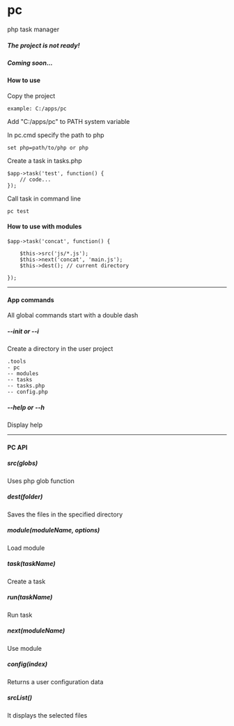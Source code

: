 # pc
php task manager

##### The project is not ready!

##### Coming soon...

#### How to use

Copy the project

    example: C:/apps/pc
    
Add "C:/apps/pc" to PATH system variable

In pc.cmd specify the path to php

    set php=path/to/php or php

Create a task in tasks.php

    $app->task('test', function() {
        // code...
    });
    
Call task in command line

    pc test
    
#### How to use with modules

    $app->task('concat', function() {
    
        $this->src('js/*.js');
        $this->next('concat', 'main.js');
        $this->dest(); // current directory
    
    });
    
* * *
    
#### App commands

All global commands start with a double dash

##### --init or --i

Create a directory in the user project

    .tools
    - pc
    -- modules
    -- tasks
    -- tasks.php
    -- config.php

##### --help or --h

Display help

* * *
    
#### PC API

##### src(globs)

Uses php glob function

##### dest(folder)

Saves the files in the specified directory

##### module(moduleName, options)

Load module

##### task(taskName)

Create a task

##### run(taskName)

Run task

##### next(moduleName)

Use module

##### config(index)

Returns a user configuration data

##### srcList()

It displays the selected files
